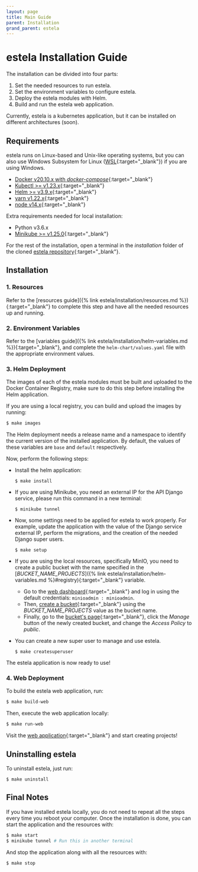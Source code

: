 ```yaml
---
layout: page
title: Main Guide
parent: Installation
grand_parent: estela
---
```


# estela Installation Guide

The installation can be divided into four parts:

1. Set the needed resources to run estela.
2. Set the environment variables to configure estela.
3. Deploy the estela modules with Helm.
4. Build and run the estela web application.

Currently, estela is a kubernetes application, but it can be installed on different 
architectures (soon).

## Requirements

estela runs on Linux-based and Unix-like operating systems, but you can also use Windows Subsystem for Linux ([WSL](https://learn.microsoft.com/en-us/windows/wsl/install){:target="_blank"}) if you are using Windows.

- [Docker v20.10.x with *docker-compose*](https://docs.docker.com/get-docker/){:target="_blank"} 
- [Kubectl >= v1.23.x](https://kubernetes.io/docs/tasks/tools/#kubectl){:target="_blank"}  
- [Helm >= v3.9.x](https://helm.sh/docs/intro/install/){:target="_blank"}  
- [yarn v1.22.x](https://classic.yarnpkg.com/lang/en/docs/install/#debian-stable){:target="_blank"}  
- [node v14.x](https://nodejs.org/){:target="_blank"}  

Extra requirements needed for local installation:

- Python v3.6.x  
- [Minikube >= v1.25.0](https://minikube.sigs.k8s.io/docs/start/){:target="_blank"}  

For the rest of the installation, open a terminal in the _installation_ folder
of the cloned [estela repository](https://github.com/bitmakerla/estela){:target="_blank"}.

## Installation

### 1. Resources

Refer to the 
[resources guide]({% link estela/installation/resources.md %}){:target="_blank"}
to complete this step and have all the needed resources up and running.

### 2. Environment Variables

Refer to the
[variables guide]({% link estela/installation/helm-variables.md %}){:target="_blank"},
and complete the `helm-chart/values.yaml` file with the appropriate environment values.

### 3. Helm Deployment

The images of each of the estela modules must be built and uploaded to the Docker
Container Registry, make sure to do this step before installing the Helm application.

If you are using a local registry, you can build and upload the images by running:

```bash
$ make images
```

The Helm deployment needs a release name and a namespace to identify the current version
of the installed application. By default, the values of these variables are `base` and 
`default` respectively.

Now, perform the following steps:

* Install the helm application:

   ```
   $ make install
   ```

* If you are using Minikube, you need an external IP for the API Django service, please 
  run this command in a new terminal:

  ```
  $ minikube tunnel
  ```

* Now, some settings need to be applied for estela to work properly. For example,
  update the application with the value of the Django service external IP, perform the 
  migrations, and the creation of the needed Django super users.

  ```
  $ make setup
  ```

* If you are using the local resources, specifically MinIO, you need to create a 
  public bucket with the name specified in the 
  [_BUCKET\_NAME\_PROJECTS_]({% link estela/installation/helm-variables.md %}#registry){:target="_blank"}
  variable.
  * Go to the [web dashboard](http://localhost:9001){:target="_blank"} and log in using 
    the default credentials: `minioadmin : minioadmin`.
  * Then, [create a bucket](http://localhost:9001/buckets/add-bucket){:target="_blank"} 
	using the _BUCKET\_NAME\_PROJECTS_ value as the bucket name.
  * Finally, go to the [bucket's page](http://localhost:9001/buckets){:target="_blank"}, 
	click the _Manage_ button of the newly created bucket, and change the _Access Policy_
	to _public_.

* You can create a new super user to manage and use estela.

  ```
  $ make createsuperuser
  ```

The estela application is now ready to use!

### 4. Web Deployment

To build the estela web application, run:

```bash
$ make build-web
```

Then, execute the web application locally:

```bash
$ make run-web
```

Visit the [web application](http://localhost:3000/login){:target="_blank"} and start
creating projects!

## Uninstalling estela

To uninstall estela, just run:

```
$ make uninstall
```

## Final Notes

If you have installed estela locally, you do not need to repeat all the steps every time 
you reboot your computer. Once the installation is done, you can start the application 
and the resources with:

```bash
$ make start
$ minikube tunnel # Run this in another terminal
```

And stop the application along with all the resources with:

```bash
$ make stop
```
